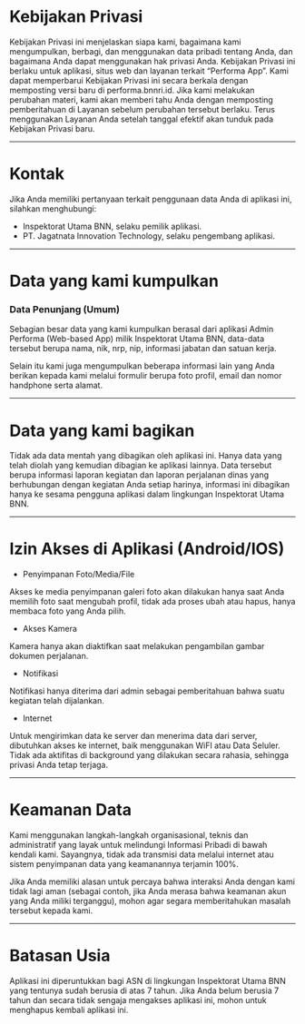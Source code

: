 # **Kebijakan Privasi**

Kebijakan Privasi ini menjelaskan siapa kami, bagaimana kami mengumpulkan, berbagi, dan menggunakan data pribadi tentang Anda, dan bagaimana Anda dapat menggunakan hak privasi Anda. Kebijakan Privasi ini berlaku untuk aplikasi, situs web dan layanan terkait “Performa App”. Kami dapat memperbarui Kebijakan Privasi ini secara berkala dengan memposting versi baru di performa.bnnri.id. Jika kami melakukan perubahan materi, kami akan memberi tahu Anda dengan memposting pemberitahuan di Layanan sebelum perubahan tersebut berlaku. Terus menggunakan Layanan Anda setelah tanggal efektif akan tunduk pada Kebijakan Privasi baru.

---

# **Kontak**

Jika Anda memiliki pertanyaan terkait penggunaan data Anda di aplikasi ini, silahkan menghubungi:

- Inspektorat Utama BNN, selaku pemilik aplikasi.
- PT. Jagatnata Innovation Technology, selaku pengembang aplikasi.

---

# **Data yang kami kumpulkan**

### **Data Penunjang (Umum)**

Sebagian besar data yang kami kumpulkan berasal dari aplikasi Admin Performa (Web-based App) milik Inspektorat Utama BNN, data-data tersebut berupa nama, nik, nrp, nip, informasi jabatan dan satuan kerja.

Selain itu kami juga mengumpulkan beberapa informasi lain yang Anda berikan kepada kami melalui formulir berupa foto profil, email dan nomor handphone serta alamat.

---

# **Data yang kami bagikan**

Tidak ada data mentah yang dibagikan oleh aplikasi ini. Hanya data yang telah diolah yang kemudian dibagian ke aplikasi lainnya. Data tersebut berupa informasi laporan kegiatan dan laporan perjalanan dinas yang berhubungan dengan kegiatan Anda setiap harinya, informasi ini dibagikan hanya ke sesama pengguna aplikasi dalam lingkungan Inspektorat Utama BNN.

---

# **Izin Akses di Aplikasi (Android/IOS)**

- Penyimpanan Foto/Media/File

Akses ke media penyimpanan galeri foto akan dilakukan hanya saat Anda memilih foto saat mengubah profil, tidak ada proses ubah atau hapus, hanya membaca foto yang Anda pilih.

- Akses Kamera

Kamera hanya akan diaktifkan saat melakukan pengambilan gambar dokumen perjalanan.

- Notifikasi

Notifikasi hanya diterima dari admin sebagai pemberitahuan bahwa suatu kegiatan telah dijalankan. 

- Internet

Untuk mengirimkan data ke server dan menerima data dari server, dibutuhkan akses ke internet, baik menggunakan WiFI atau Data Seluler. Tidak ada aktifitas di background yang dilakukan secara rahasia, sehingga privasi Anda tetap terjaga.

---

# **Keamanan Data**

Kami menggunakan langkah-langkah organisasional, teknis dan administratif yang layak untuk melindungi Informasi Pribadi di bawah kendali kami. Sayangnya, tidak ada transmisi data melalui internet atau sistem penyimpanan data yang keamanannya terjamin 100%.

Jika Anda memiliki alasan untuk percaya bahwa interaksi Anda dengan kami tidak lagi aman (sebagai contoh, jika Anda merasa bahwa keamanan akun yang Anda miliki terganggu), mohon agar segara memberitahukan masalah tersebut kepada kami.

---

# **Batasan Usia**

Aplikasi ini diperuntukkan bagi ASN di lingkungan Inspektorat Utama BNN yang tentunya sudah berusia di atas 7 tahun. Jika Anda belum berusia 7 tahun dan secara tidak sengaja mengakses aplikasi ini, mohon untuk menghapus kembali aplikasi ini.
